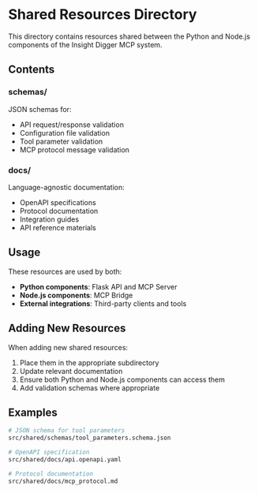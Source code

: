 # Shared Resources Directory

This directory contains resources shared between the Python and Node.js components of the Insight Digger MCP system.

## Contents

### schemas/
JSON schemas for:
- API request/response validation
- Configuration file validation
- Tool parameter validation
- MCP protocol message validation

### docs/
Language-agnostic documentation:
- OpenAPI specifications
- Protocol documentation
- Integration guides
- API reference materials

## Usage

These resources are used by both:
- **Python components**: Flask API and MCP Server
- **Node.js components**: MCP Bridge
- **External integrations**: Third-party clients and tools

## Adding New Resources

When adding new shared resources:
1. Place them in the appropriate subdirectory
2. Update relevant documentation
3. Ensure both Python and Node.js components can access them
4. Add validation schemas where appropriate

## Examples

```bash
# JSON schema for tool parameters
src/shared/schemas/tool_parameters.schema.json

# OpenAPI specification
src/shared/docs/api.openapi.yaml

# Protocol documentation
src/shared/docs/mcp_protocol.md
``` 